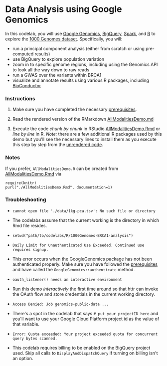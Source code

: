 Data Analysis using Google Genomics
===================================

In this codelab, you will use [Google Genomics](https://cloud.google.com/genomics/), [BigQuery](https://cloud.google.com/bigquery/what-is-bigquery), [Spark](http://spark.apache.org/), and [R](http://www.r-project.org/) to explore the [1000 Genomes dataset](https://cloud.google.com/genomics/data/1000-genomes). Specifically, you will:
* run a principal component analysis (either from scratch or using pre-computed results)
* use BigQuery to explore population variation
* zoom in to specific genome regions, including using the Genomics API to look all the way down to raw reads
* run a GWAS over the variants within BRCA1
* visualize and annotate results using various R packages, including [BioConductor](http://www.bioconductor.org)

### Instructions
1. Make sure you have completed the necessary [prerequisites](../README.md).

2. Read the rendered version of the RMarkdown [AllModalitiesDemo.md](./AllModalitiesDemo.md)

3. Execute the code *chunk by chunk* in RStudio [AllModalitiesDemo.Rmd](./AllModalitiesDemo.Rmd) or *line by line* in R.  _Note:_ there are a few additional R packages used by this demo but you'll see the necessary lines to install them as you execute this step by step from the [unrendered code](./AllModalitiesDemo.Rmd).

### Notes

If you prefer, `AllModalitiesDemo.R` can be created from [AllModalitiesDemo.Rmd](./AllModalitiesDemo.Rmd) via
```
require(knitr)
purl("./AllModalitiesDemo.Rmd", documentation=1)
```
### Troubleshooting

* `cannot open file './data/1kg-pca.tsv': No such file or directory`
 * The codelabs assume that the current working is the directory in which Rmd file resides.
 * `setwd("path/to/codelabs/R/1000Genomes-BRCA1-analysis")`

* `Daily Limit for Unauthenticated Use Exceeded. Continued use requires signup.`
 * This error occurs when the GoogleGenomics package has not been authenticated properly. Make sure you have followed the [prerequisites](../README.md#required) and have called the `GoogleGenomics::authenticate` method.

* `oauth_listener() needs an interactive environment`
 * Run this demo *interactively* the first time around so that httr can invoke the OAuth flow and store credentials in the current working directory.

* `Access Denied: Job genomics-public-data ...`
 * There's a spot in the codelab that says `# put your projectID here` and you'll want to use your Google Cloud Platform project id as the value of that variable.
 
* `Error: Quota exceeded: Your project exceeded quota for concurrent query bytes scanned.`
 * This codelab requires billing to be enabled on the BigQuery project used. Skip all calls to `DisplayAndDispatchQuery` if turning on billing isn't an option.
